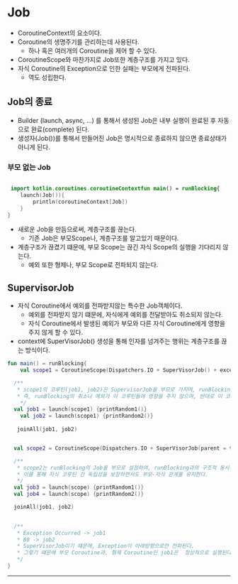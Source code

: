 # Job
- CoroutineContext의 요소이다.
- Coroutine의 생명주기를 관리하는데 사용된다.
    - 하나 혹은 여러개의 Coroutine을 제어 할 수 있다.
- CoroutineScope와 마찬가지로 Job또한 계층구조를 가지고 있다.
- 자식 Coroutine의 Exception으로 인한 실패는 부모에게 전파된다.
    - 역도 성립한다.

## Job의 종료
- Builder (launch, async, ...) 를 통해서 생성된 Job은 내부 실행이 완료된 후 자동으로 완료(complete) 된다.
- 생성자(Job())를 통해서 만들어진 Job은 명시적으로 종료하지 않으면 종료상태가 아니게 된다.

### 부모 없는 Job
```kotlin

 import kotlin.coroutines.coroutineContextfun main() = runBlocking{
    launch(Job()){
        println(coroutineContext[Job])
    }
}
```
- 새로운 Job을 만듬으로써, 계층구조를 끊는다.
    - 기존 Job은 부모Scope나, 계층구조를 알고있기 때문이다.
- 계층구조가 끊겼기 떄문에, 부모 Scope는 끊긴 자식 Scope의 실행을 기다리지 않는다.
    - 예외 또한 형제나, 부모 Scope로 전파되지 않는다.

## SupervisorJob
- 자식 Coroutine에서 예외를 전파받지않는 특수한 Job객체이다.
  - 예외를 전파받지 않기 떄문에, 자식에게 예외를 전달받아도 취소되지 않는다.
  - 자식 Coroutine에서 발생된 예외가 부모와 다른 자식 Coroutine에게 영향을 주지 않게 할 수 있다.
- context에 SuperVisorJob() 생성을 통해 인자를 넘겨주는 행위는 계층구조를 끊는 방식이다.
```kotlin
fun main() = runBlocking{
    val scope1 = CoroutineScope(Dispatchers.IO + SuperVisorJob() + exceptionHandler)

  /**
   * scope1의 코루틴(job1, job2)은 SupervisorJob을 부모로 가지며, runBlocking과의 구조적 동시성을 깨게 된다. 
   * 즉, runBlocking의 취소나 예외가 이 코루틴들에 영향을 주지 않으며, 반대로 이 코루틴들에서 발생한 예외도 runBlocking에 영향을 미치지 않는다.
    */
  val job1 = launch(scope1) {printRandom1()}
    val job2 = launch(scope1) {printRandom2()}
  
   joinAll(job1, job2)


  val scope2 = CoroutineScope(Dispatchers.IO + SuperVisorJob(parent = this.coroutineContext[Job]) + exceptionHandler)

  /**
   * scope2는 runBlocking의 Job을 부모로 설정하여, runBlocking과의 구조적 동시성을 유지하면서 SupervisorJob의 특성을 활용한다. 
   * 이를 통해 자식 코루틴 간 독립성을 보장하면서도 부모-자식 관계를 유지한다.
   */
  val job3 = launch(scope) {printRandom1()}
  val job4 = launch(scope) {printRandom2()}

  joinAll(job1, job2)
  

  /**
   * Exception Occurred -> job1
   * 80 -> job2
   * SuperVisorJob이기 떄문에, Exception이 아래방향으로만 전파된다.
   * 그렇기 떄문에 부모 Coroutine과, 형제 Coroutine인 job1은  정상적으로 실행된다.
   */
}
```
***